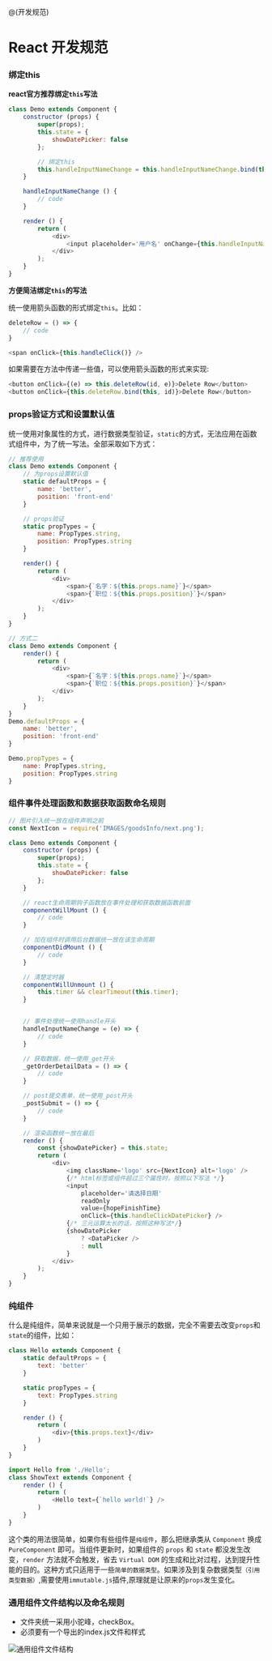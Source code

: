 @(开发规范)

# React 开发规范

### 绑定this

**react官方推荐绑定`this`写法**
```js
class Demo extends Component {
	constructor (props) {
        super(props);
        this.state = {
            showDatePicker: false
        };

		// 绑定this
		this.handleInputNameChange = this.handleInputNameChange.bind(this);
    }

	handleInputNameChange () {
		// code 
	}

	render () {
		return (
			<div>
				<input placeholder='用户名' onChange={this.handleInputNameChange} />
			</div>
		);
	}
}
```

**方便简洁绑定`this`的写法**

统一使用箭头函数的形式绑定`this`。比如：
```js
deleteRow = () => {
	// code
}

<span onClick={this.handleClick()} />
```
如果需要在方法中传递一些值，可以使用箭头函数的形式来实现:
```js
<button onClick={(e) => this.deleteRow(id, e)}>Delete Row</button>
<button onClick={this.deleteRow.bind(this, id)}>Delete Row</button>
```

### props验证方式和设置默认值
统一使用对象属性的方式，进行数据类型验证，`static`的方式，无法应用在函数式组件中，为了统一写法。全部采取如下方式：
```js
// 推荐使用
class Demo extends Component {
	// 为props设置默认值
	static defaultProps = {
		name: 'better',
		position: 'front-end'
	}

	// props验证
	static propTypes = {
		name: PropTypes.string,
		position: PropTypes.string
	}

	render() {
		return (
			<div>
				<span>{`名字：${this.props.name}`}</span>
				<span>{`职位：${this.props.position}`}</span>
			</div>
		);
	}
}

// 方式二
class Demo extends Component {
	render() {
		return (
			<div>
				<span>{`名字：${this.props.name}`}</span>
				<span>{`职位：${this.props.position}`}</span>
			</div>
		);
	}
}
Demo.defaultProps = {
	name: 'better',
	position: 'front-end'
}

Demo.propTypes = {
	name: PropTypes.string,
	position: PropTypes.string
}
```

### 组件事件处理函数和数据获取函数命名规则
```js
// 图片引入统一放在组件声明之前
const NextIcon = require('IMAGES/goodsInfo/next.png');

class Demo extends Component {
	constructor (props) {
        super(props);
        this.state = {
            showDatePicker: false
        };
    }

	// react生命周期钩子函数放在事件处理和获取数据函数前面
	componentWillMount () {
        // code
    }

	// 加在组件时调用后台数据统一放在该生命周期
	componentDidMount () {
        // code
    }

	// 清楚定时器
	componentWillUnmount () {
		this.timer && clearTimeout(this.timer);
	}


	// 事件处理统一使用handle开头
	handleInputNameChange = (e) => {
		// code 
	}

	// 获取数据，统一使用_get开头
	_getOrderDetailData = () => {
		// code
	}

	// post提交表单，统一使用_post开头
	_postSubmit = () => {
		// code
	}

	// 渲染函数统一放在最后
	render () {
		const {showDatePicker} = this.state;
		return (
			<div>
				<img className='logo' src={NextIcon} alt='logo' />
				{/* html标签或组件超过三个属性时，按照以下写法 */}
				<input
					placeholder='请选择日期'
					readOnly
					value={hopeFinishTime}
					onClick={this.handleClickDatePicker} />
				{/* 三元运算太长的话，按照这种写法*/}
				{showDatePicker
					? <DataPicker />
					: null
				}
			</div>
		);
	}
}
```

### 纯组件
什么是纯组件，简单来说就是一个只用于展示的数据，完全不需要去改变`props`和`state`的组件，比如：
```js
class Hello extends Component {
	static defaultProps = {
		text: 'better'
	}

	static propTypes = {
		text: PropTypes.string
	}

	render () {
		return (
			<div>{this.props.text}</div>
		)
	}
}

import Hello from './Hello';
class ShowText extends Component {
	render () {
		return (
			<Hello text={`hello world!`} />
		)
	}
}
```
这个类的用法很简单，如果你有些组件是`纯组件`，那么把继承类从 `Component` 换成 `PureComponent` 即可。当组件更新时，如果组件的 `props` 和 `state` 都没发生改变，`render` 方法就不会触发，省去 `Virtual DOM` 的生成和比对过程，达到提升性能的目的。这种方式只适用于一些`简单的数据类型`。如果涉及到复杂数据类型`（引用类型数据）`,需要使用`immutable.js`插件,原理就是让原来的`props`发生变化。

### 通用组件文件结构以及命名规则

- 文件夹统一采用小驼峰，checkBox。
- 必须要有一个导出的index.js文件和样式

![通用组件文件结构](./component_file.png "通用组件文件结构")
